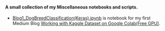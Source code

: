 #### A small collection of my Miscellaneous notebooks and scripts.

* [Blog1_DogBreedClassification(Keras).ipynb](./Blog1_DogBreedClassification(Keras).ipynb) is notebook for my first Medium Blog [Working with Kaggle Dataset on Google Colab(Free GPU)](https://medium.com/@vivekpothina/working-with-kaggle-dataset-on-google-colab-d3d4a77ead62).
